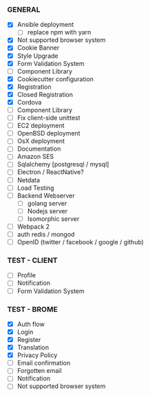 ### GENERAL

- [x] Ansible deployment
  - [ ] replace npm with yarn
- [x] Not supported browser system
- [x] Cookie Banner
- [x] Style Upgrade
- [x] Form Validation System
- [ ] Component Library
- [x] Cookiecutter configuration
 - [x] Registration
 - [x] Closed Registration
 - [x] Cordova
 - [ ] Component Library
- [ ] Fix client-side unittest
- [ ] EC2 deployment
- [ ] OpenBSD deployment
- [ ] OsX deployment
- [ ] Documentation
- [ ] Amazon SES
- [ ] Sqlalchemy [postgresql / mysql]
- [ ] Electron / ReactNative?
- [ ] Netdata
- [ ] Load Testing
- [ ] Backend Webserver 
    - [ ] golang server
    - [ ] Nodejs server
    - [ ] Isomorphic server
- [ ] Webpack 2
- [ ] auth redis / mongod
- [ ] OpenID (twitter / facebook / google / github)

### TEST - CLIENT

- [ ] Profile
- [ ] Notification
- [ ] Form Validation System

### TEST - BROME

- [x] Auth flow
- [x] Login
- [x] Register
- [x] Translation
- [x] Privacy Policy
- [ ] Email confirmation
- [ ] Forgotten email
- [ ] Notification
- [ ] Not supported browser system
